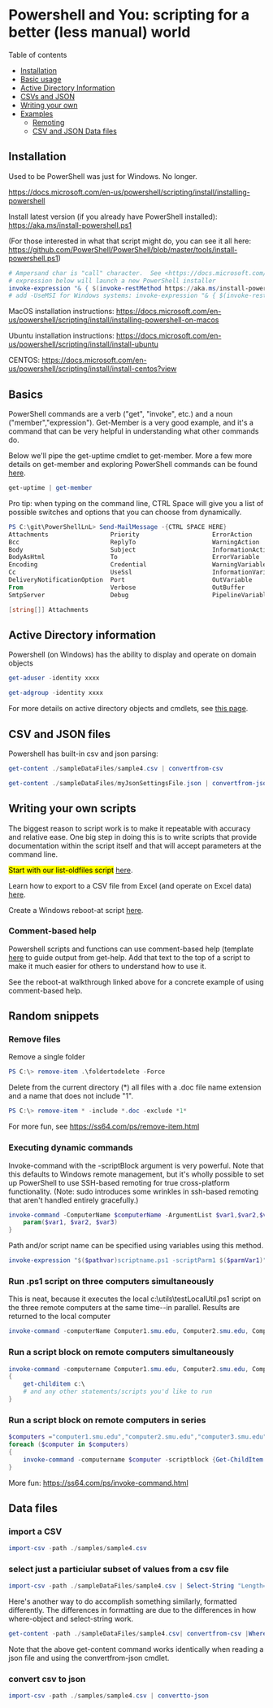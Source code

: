 # Powershell and You: scripting for a better (less manual) world

Table of contents

- [Installation](#installation)
- [Basic usage](#basics)
- [Active Directory Information](#active-directory-information)
- [CSVs and JSON](#csv-and-json-files)
- [Writing your own](#writing-your-own-scripts)
- [Examples](#random-snippets)
  - [Remoting](#run-ps1-script-on-three-computers-simultaneously)
  - [CSV and JSON Data files](#data-files)

## Installation

Used to be PowerShell was just for Windows.  No longer.

<https://docs.microsoft.com/en-us/powershell/scripting/install/installing-powershell>

Install latest version (if you already have PowerShell installed):
<https://aka.ms/install-powershell.ps1>

(For those interested in what that script might do, you can see it all here:  <https://github.com/PowerShell/PowerShell/blob/master/tools/install-powershell.ps1>)

```powershell
# Ampersand char is "call" character.  See <https://docs.microsoft.com/en-us/powershell/module/microsoft.powershell.core/about/about_operators?view=powershell-7.1#call-operator->
# expression below will launch a new PowerShell installer
invoke-expression "& { $(invoke-restMethod https://aka.ms/install-powershell.ps1) }"
# add -UseMSI for Windows systems: invoke-expression "& { $(invoke-restMethod https://aka.ms/install-powershell.ps1) } -UseMSI"
```

MacOS installation instructions:  <https://docs.microsoft.com/en-us/powershell/scripting/install/installing-powershell-on-macos>

Ubuntu installation instructions: <https://docs.microsoft.com/en-us/powershell/scripting/install/install-ubuntu>

CENTOS:  <https://docs.microsoft.com/en-us/powershell/scripting/install/install-centos?view>

## Basics

PowerShell commands are a verb ("get", "invoke", etc.) and a noun ("member","expression").
Get-Member is a very good example, and it's a command that can be very helpful in understanding what other commands do.

Below we'll pipe the get-uptime cmdlet to get-member.  More a few more details on get-member and exploring PowerShell commands can be found [here](./getMemberInfo.md).

```powershell
get-uptime | get-member 
```

Pro tip: when typing on the command line, CTRL Space will give you a list of possible switches and options that you can choose from dynamically.

```powershell
PS C:\git\PowerShellLnL> Send-MailMessage -{CTRL SPACE HERE}
Attachments                 Priority                    ErrorAction
Bcc                         ReplyTo                     WarningAction
Body                        Subject                     InformationAction
BodyAsHtml                  To                          ErrorVariable
Encoding                    Credential                  WarningVariable
Cc                          UseSsl                      InformationVariable
DeliveryNotificationOption  Port                        OutVariable
From                        Verbose                     OutBuffer
SmtpServer                  Debug                       PipelineVariable

[string[]] Attachments
```

## Active Directory information

Powershell (on Windows) has the ability to display and operate on domain objects

```powershell
get-aduser -identity xxxx 
```

```powershell
get-adgroup -identity xxxx
```

For more details on active directory objects and cmdlets, see [this page](./ADObjectUtils/readme.md).

## CSV and JSON files

Powershell has built-in csv and json parsing:

```powershell
get-content ./sampleDataFiles/sample4.csv | convertfrom-csv
```

```powershell
get-content ./sampleDataFiles/myJsonSettingsFile.json | convertfrom-json
```

## Writing your own scripts

The biggest reason to script work is to make it repeatable with accuracy and relative ease.
One big step in doing this is to write scripts that provide documentation within the script itself and that will accept parameters at the command line.

<mark>Start with our list-oldfiles script</mark> [here](./exercises/list-oldfiles.md).

Learn how to export to a CSV file from Excel (and operate on Excel data) [here](./exercises/convertFrom-excel2csv.md).

Create a Windows reboot-at script [here](./exercises/reboot-at.md).

### Comment-based help

Powershell scripts and functions can use comment-based help (template [here](./comment-based-help.txt) to guide output from get-help.  Add that text to the top of a script to make it much easier for others to understand how to use it.

See the reboot-at walkthrough linked above for a concrete example of using comment-based help.

## Random snippets

### Remove files

Remove a single folder

```powershell
PS C:\> remove-item .\foldertodelete -Force
```

Delete from the current directory (*) all files with a .doc file name extension and a name that does not include "1".

```powershell
PS C:\> remove-item * -include *.doc -exclude *1*
```

For more fun, see <https://ss64.com/ps/remove-item.html>

### Executing dynamic commands

Invoke-command with the -scriptBlock argument is very powerful. Note that this defaults to Windows remote management, but it's wholly possible to set up PowerShell to use SSH-based remoting for true cross-platform functionality.  (Note: sudo introduces some wrinkles in ssh-based remoting that aren't handled entirely gracefully.)

```powershell
invoke-command -ComputerName $computerName -ArgumentList $var1,$var2,$var3 -ScriptBlock {cmdlet-or-function-name -param $var1 -param2 $var2 -param3 $var3
    param($var1, $var2, $var3)
}
```

Path and/or script name can be specified using variables using this method.

```powershell
invoke-expression "$($pathvar)scriptname.ps1 -scriptParm1 $($parmVar1)"
```

### Run .ps1 script on three computers simultaneously

This is neat, because it executes the local c:\utils\testLocalUtil.ps1 script on the three remote computers at the same time--in parallel. Results are returned to the local computer

```powershell
invoke-command -computerName Computer1.smu.edu, Computer2.smu.edu, Computer3.smu.edu -filePath c:\utils\testLocalUtil.ps1
```

### Run a script block on remote computers simultaneously

```powershell
invoke-command -computername Computer1.smu.edu, Computer2.smu.edu, Computer3.smu.edu -scriptBlock 
{    
    get-childitem c:\ 
    # and any other statements/scripts you'd like to run 
}
```

### Run a script block on remote computers in series

```powershell
$computers ="computer1.smu.edu","computer2.smu.edu","computer3.smu.edu"
foreach ($computer in $computers)
{
    invoke-command -computername $computer -scriptblock {Get-ChildItem -Path c:\test -recurse -Include *.txt -Exclude *.exe |Where-Object { $_.CreationTime -lt (Get-Date).AddDays(-30) }| remove-item}
}
```

More fun:  <https://ss64.com/ps/invoke-command.html>

## Data files

### import a CSV

```powershell
import-csv -path ./samples/sample4.csv 
```

### select just a particiular subset of values from a csv file

```powershell
import-csv -path ./sampleDataFiles/sample4.csv | Select-String "Length=29"
```

Here's another way to do accomplish something similarly, formatted differently. The differences in formatting are due to the differences in how where-object and select-string work.  

```powershell
get-content -path ./sampleDataFiles/sample4.csv| convertfrom-csv |Where-Object "Game Length" -eq 78
```

Note that the above get-content command works identically when reading a json file and using the convertfrom-json cmdlet.

### convert csv to json

```powershell
import-csv -path ./samples/sample4.csv | convertto-json
```
